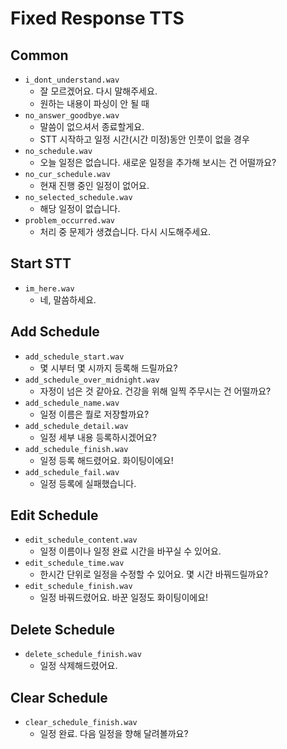 # Fixed Response TTS
## Common
* `i_dont_understand.wav`
    * 잘 모르겠어요. 다시 말해주세요. 
    * 원하는 내용이 파싱이 안 될 때
* `no_answer_goodbye.wav`
    * 말씀이 없으셔서 종료할게요.
    * STT 시작하고 일정 시간(시간 미정)동안 인풋이 없을 경우
* `no_schedule.wav`
    * 오늘 일정은 없습니다. 새로운 일정을 추가해 보시는 건 어떨까요?
* `no_cur_schedule.wav`
    * 현재 진행 중인 일정이 없어요.
* `no_selected_schedule.wav`
    * 해당 일정이 없습니다.
* `problem_occurred.wav`
    * 처리 중 문제가 생겼습니다. 다시 시도해주세요.

## Start STT
* `im_here.wav`
    * 네, 말씀하세요.

## Add Schedule
* `add_schedule_start.wav`
    * 몇 시부터 몇 시까지 등록해 드릴까요?
* `add_schedule_over_midnight.wav`
    * 자정이 넘은 것 같아요. 건강을 위해 일찍 주무시는 건 어떨까요?
* `add_schedule_name.wav`
    * 일정 이름은 뭘로 저장할까요?
* `add_schedule_detail.wav`
    * 일정 세부 내용 등록하시겠어요?
* `add_schedule_finish.wav`
    * 일정 등록 해드렸어요. 화이팅이에요!
* `add_schedule_fail.wav`
    * 일정 등록에 실패했습니다.

## Edit Schedule
* `edit_schedule_content.wav`
    * 일정 이름이나 일정 완료 시간을 바꾸실 수 있어요.
* `edit_schedule_time.wav`
    * 한시간 단위로 일정을 수정할 수 있어요. 몇 시간 바꿔드릴까요?
* `edit_schedule_finish.wav`
    * 일정 바꿔드렸어요. 바꾼 일정도 화이팅이에요!

## Delete Schedule
* `delete_schedule_finish.wav`
    * 일정 삭제해드렸어요.

## Clear Schedule
* `clear_schedule_finish.wav`
    * 일정 완료. 다음 일정을 향해 달려볼까요?

